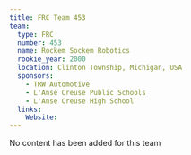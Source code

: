 ```yaml
---
title: FRC Team 453
team:
  type: FRC
  number: 453
  name: Rockem Sockem Robotics
  rookie_year: 2000
  location: Clinton Township, Michigan, USA
  sponsors:
    - TRW Automotive
    - L'Anse Creuse Public Schools
    - L'Anse Creuse High School
  links:
    Website: 
---
```

No content has been added for this team